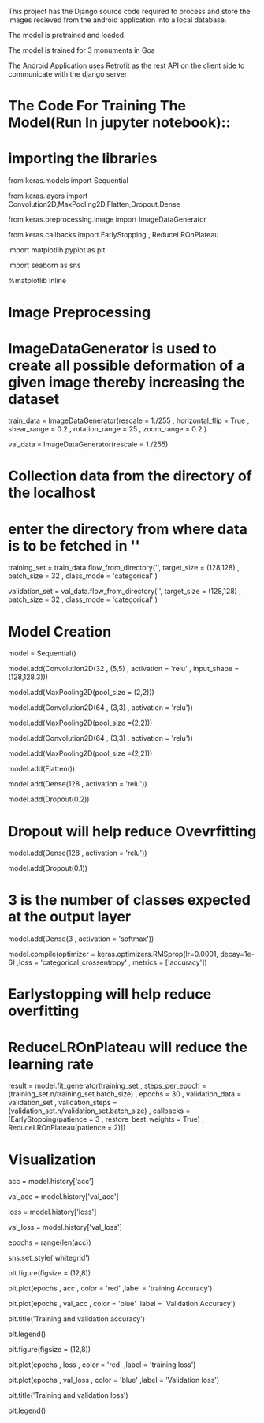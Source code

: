 
This project has the Django source code required to process and store the images recieved from the android application into a local database.

The model is pretrained and loaded.

The model is trained for 3 monuments in Goa 

The Android Application uses Retrofit as the rest API on the client side to communicate with the django server

# The Code For Training The Model(Run In jupyter notebook)::
# importing the libraries

from keras.models import Sequential

from keras.layers import Convolution2D,MaxPooling2D,Flatten,Dropout,Dense

from keras.preprocessing.image import ImageDataGenerator

from keras.callbacks import EarlyStopping , ReduceLROnPlateau

import matplotlib.pyplot as plt

import seaborn as sns

%matplotlib inline

# Image Preprocessing

# ImageDataGenerator is used to create all possible deformation of a given image thereby increasing the dataset

train_data = ImageDataGenerator(rescale = 1./255 , horizontal_flip = True , shear_range = 0.2 , rotation_range = 25 
                                , zoom_range = 0.2 )
                                
val_data = ImageDataGenerator(rescale = 1./255)

# Collection data from the directory of the localhost
# enter the directory from where data is to be fetched in ''

training_set = train_data.flow_from_directory('', target_size = (128,128) , batch_size = 32 , class_mode = 'categorical' )

validation_set = val_data.flow_from_directory('', target_size = (128,128) , batch_size = 32 , class_mode = 'categorical' )

# Model Creation

model = Sequential()

model.add(Convolution2D(32 , (5,5) , activation = 'relu' , input_shape = (128,128,3)))

model.add(MaxPooling2D(pool_size = (2,2)))

model.add(Convolution2D(64 , (3,3) , activation = 'relu'))

model.add(MaxPooling2D(pool_size =(2,2)))

model.add(Convolution2D(64 , (3,3) , activation = 'relu'))

model.add(MaxPooling2D(pool_size =(2,2)))

model.add(Flatten())

model.add(Dense(128 , activation = 'relu'))

model.add(Dropout(0.2))

# Dropout will help reduce Ovevrfitting

model.add(Dense(128 , activation = 'relu'))

model.add(Dropout(0.1))

# 3 is the number of classes expected at the output layer

model.add(Dense(3 , activation = 'softmax'))

model.compile(optimizer = keras.optimizers.RMSprop(lr=0.0001, decay=1e-6) ,loss = 'categorical_crossentropy' , metrics = ['accuracy'])

# Earlystopping will help reduce overfitting
# ReduceLROnPlateau will reduce the learning rate 

result = model.fit_generator(training_set , steps_per_epoch = (training_set.n/training_set.batch_size) , epochs = 30 
                    , validation_data = validation_set , validation_steps = (validation_set.n/validation_set.batch_size)
                    , callbacks = [EarlyStopping(patience = 3 , restore_best_weights = True) , ReduceLROnPlateau(patience = 2)])


# Visualization

acc = model.history['acc']

val_acc = model.history['val_acc']

loss = model.history['loss']

val_loss = model.history['val_loss']

epochs = range(len(acc))

sns.set_style('whitegrid')

plt.figure(figsize = (12,8))

plt.plot(epochs , acc , color = 'red' ,label = 'training Accuracy')

plt.plot(epochs , val_acc , color = 'blue' ,label = 'Validation Accuracy')

plt.title('Training and validation accuracy')

plt.legend()


plt.figure(figsize = (12,8))

plt.plot(epochs , loss , color = 'red' ,label = 'training loss')

plt.plot(epochs , val_loss , color = 'blue' ,label = 'Validation loss')

plt.title('Training and validation loss')

plt.legend()


 


